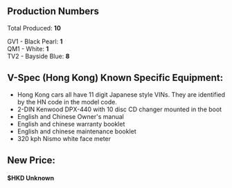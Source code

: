 ## Production Numbers  
Total Produced: __10__  
  
GV1 - Black Pearl: __1__  
QM1 - White: __1__  
TV2 - Bayside Blue: __8__  
  
## V-Spec (Hong Kong) Known Specific Equipment:  
* Hong Kong cars all have 11 digit Japanese style VINs. They are identified by the HN code in the model code.  
* 2-DIN Kenwood DPX-440 with 10 disc CD changer mounted in the boot  
* English and Chinese Owner's manual  
* English and chinese warranty booklet  
* English and chinese maintenance booklet  
* 320 kph Nismo white face meter  
  
## New Price:  
#### $HKD Unknown  
